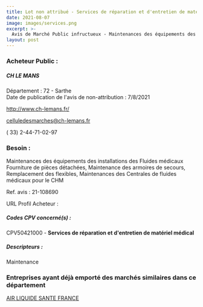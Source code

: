 ```yaml
---
title: Lot non attribué - Services de réparation et d'entretien de matériel médical
date: 2021-08-07
image: images/services.png
excerpt: >-
  Avis de Marché Public infructueux - Maintenances des équipements des installations des Fluides médicaux
layout: post
---
```


### Acheteur Public :
##### CH LE MANS
Département : 72 - Sarthe<br/>
Date de publication de l'avis de non-attribution : 7/8/2021


http://www.ch-lemans.fr/

celluledesmarches@ch-lemans.fr

( 33) 2-44-71-02-97
### Besoin :

Maintenances des équipements des installations des Fluides médicaux Fourniture de pièces détachées, Maintenance des armoires de secours, Remplacement des flexibles, Maintenances des Centrales de fluides médicaux pour le CHM

Ref. avis : 21-108690

URL Profil Acheteur : 

##### Codes CPV concerné(s) :
CPV50421000 - **Services de réparation et d'entretien de matériel médical** <br/>

##### Descripteurs :
Maintenance <br/>

### Entreprises ayant déjà emporté des marchés similaires dans ce département
<a href="/entreprise-551/siren-379369465">AIR LIQUIDE SANTE FRANCE</a><br/><br/>

